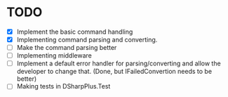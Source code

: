 # TODO

- [x] Implement the basic command handling
- [x] Implementing command parsing and converting.
- [ ] Make the command parsing better
- [ ] Implementing middleware
- [ ] Implement a default error handler for parsing/converting and allow the developer to change that. (Done, but IFailedConvertion needs to be better)
- [ ] Making tests in DSharpPlus.Test